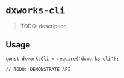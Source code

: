 # `dxworks-cli`

> TODO: description

## Usage

```
const dxworksCli = require('dxworks-cli');

// TODO: DEMONSTRATE API
```
